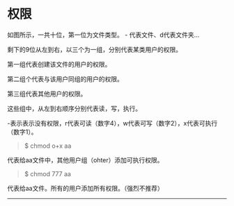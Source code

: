 # 权限

如图所示，一共十位，第一位为文件类型。 - 代表文件、d代表文件夹...

剩下的9位从左到右，以三个为一组，分别代表某类用户的权限。

第一组代表创建该文件的用户的权限。

第二组个代表与该用户同组的用户的权限。

第三组代表其他用户的权限。

这些组中，从左到右顺序分别代表读，写，执行。

-表示表示没有权限，r代表可读（数字4），w代表可写（数字2），x代表可执行（数字1）。

> $ chmod o+x aa

代表给aa文件中，其他用户组（ohter）添加可执行权限。

> $ chmod 777 aa

代表给aa文件。所有的用户添加所有权限。（强烈不推荐）

---



